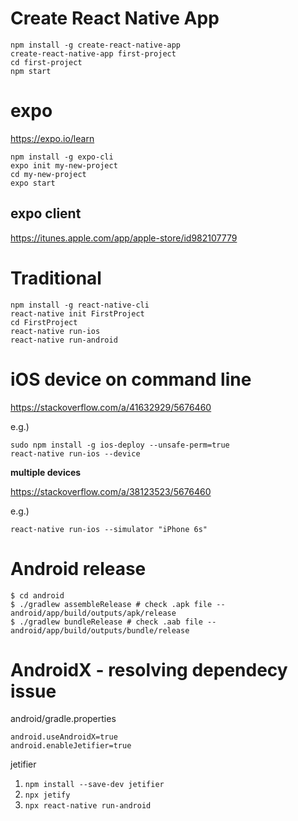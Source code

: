 # Create React Native App #

```shell
npm install -g create-react-native-app
create-react-native-app first-project
cd first-project
npm start
```


# expo #

<https://expo.io/learn>

```shell
npm install -g expo-cli
expo init my-new-project
cd my-new-project
expo start
```


## expo client ##

<https://itunes.apple.com/app/apple-store/id982107779>


# Traditional #

```shell
npm install -g react-native-cli
react-native init FirstProject
cd FirstProject
react-native run-ios
react-native run-android
```


# iOS device on command line #

<https://stackoverflow.com/a/41632929/5676460>

e.g.)

```shell
sudo npm install -g ios-deploy --unsafe-perm=true
react-native run-ios --device
```

**multiple devices**

<https://stackoverflow.com/a/38123523/5676460>


e.g.)

```shell
react-native run-ios --simulator "iPhone 6s"
```


# Android release #

```shell
$ cd android
$ ./gradlew assembleRelease # check .apk file -- android/app/build/outputs/apk/release
$ ./gradlew bundleRelease # check .aab file -- android/app/build/outputs/bundle/release
```

# AndroidX - resolving dependecy issue #

android/gradle.properties

```properties
android.useAndroidX=true
android.enableJetifier=true
```

jetifier

1. `npm install --save-dev jetifier`
1. `npx jetify`
1. `npx react-native run-android`

